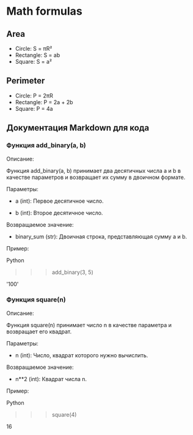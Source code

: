 # Math formulas
## Area
- Circle: S = πR²
- Rectangle: S = ab
- Square: S = a²

## Perimeter
- Circle: P = 2πR
- Rectangle: P = 2a + 2b
- Square: P = 4a
## Документация Markdown для кода

### Функция add\_binary(a, b)

Описание:

Функция add\_binary(a, b) принимает два десятичных числа a и b в качестве параметров и возвращает их сумму в двоичном формате.

Параметры:

* a (int): Первое десятичное число.

* b (int): Второе десятичное число.

Возвращаемое значение:

* binary\_sum (str): Двоичная строка, представляющая сумму a и b.

Пример:

Python


>>> add\_binary(3, 5)

'100'


### Функция square(n)

Описание:

Функция square(n) принимает число n в качестве параметра и возвращает его квадрат.

Параметры:

* n (int): Число, квадрат которого нужно вычислить.

Возвращаемое значение:

* n\*\*2 (int): Квадрат числа n.

Пример:

Python


>>> square(4)

16